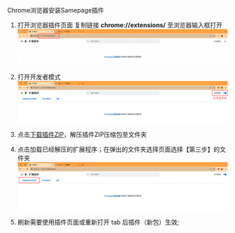 Chrome浏览器安装Samepage插件
1. 打开浏览器插件页面
复制链接 **chrome://extensions/** 至浏览器输入框打开
![打开浏览器插件页面](./images/chrome/chrome.ex.1.png)

2. 打开开发者模式
![打开开发者模式](./images/chrome/chrome.ex.2.png)

3. 点击[下载插件ZIP](https://github.com/LLwill/samepage/releases)，解压插件ZIP压缩包至文件夹
4. 点击加载已经解压的扩展程序；在弹出的文件夹选择页面选择【第三步】的文件夹
![点击加载已经解压的扩展程序](./images/chrome/chrome.ex.4.png)

5. 刷新需要使用插件页面或重新打开 tab 后插件（新包）生效;



